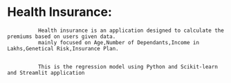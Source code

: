 # Health Insurance:
              Health insurance is an application designed to calculate the premiums based on users given data.
              mainly focused on Age,Number of Dependants,Income in Lakhs,Genetical Risk,Insurance Plan.


              This is the regression model using Python and Scikit-learn and Streamlit application
      

